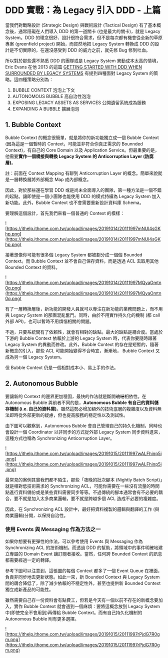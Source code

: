 # DDD 實戰：為 Legacy 引入 DDD - 上篇

當我們對戰略設計 (Strategic Design) 與戰術設計 (Tactical Design) 有了基本概念後，通常阻礙在人們導入 DDD 的第一道關卡 (也是最大的關卡)，就是 Legacy System。DDD 的理念很好、設計很符合需求，但不是每次都有機會從全新的草原專案 (greenfield project) 開始，而貿然地把 Legacy System 轉換成 DDD 的設計是不切實際的，在還沒感受到 DDD 的威力之前，就先修 Bug 修到吐血。

所以對於那些還不熟悉 DDD 的團隊或是 Legacy System 異動成本太高的情境， Eric Evans 在他 2013 的這篇 [GETTING STARTED WITH DDD WHEN SURROUNDED BY LEGACY SYSTEMS](https://bit.ly/2FZKT6I) 有提到四種面對 Legacy System 的策略。這四種策略分別為：

1. BUBBLE CONTEXT 泡泡上下文
2. AUTONOMOUS BUBBLE 高自治性泡泡
3. EXPOSING LEGACY ASSETS AS SERVICES 公開遺留系統成為服務
4. EXPANDING A BUBBLE 擴展泡泡

## 1. Bubble Context

Bubble Context 的概念很簡單，就是將你的新功能獨立成一個 Bubble Context (因為這是一個暫時的 Context，可能並非符合你真正需求的 Bounnded Context)，有自己的 Core Domain 以及 Application Service。但最重要的是，他需要**實作一個橋接與轉換 Legacy System 的 Anticorruption Layer (防腐層)**。

註：前面在 Context Mapping 有聊到 Anticorruption Layer 的概念。簡單來說就是一層轉換層將外部概念 Map 成內部概念。

因此，對於那些還在學習 DDD 或是尚未全面導入的團隊，第一種方法是一個不錯的起點。讓即使是一個小團隊也能使用 DDD 的模式持續為 Legacy System 加入新功能。此外，Bubble Context 也不會需要重新設計資料庫 Schema。

要理解這個設計，首先我們來看一個普通的 Context 的模樣：

![https://ithelp.ithome.com.tw/upload/images/20191014/20111997mNUI4sGKhp.png](https://ithelp.ithome.com.tw/upload/images/20191014/20111997mNUI4sGKhp.png)

接著想像你可能有很多個 Legacy System 都被劃分成一個個 Bounded Context。而 Bubble Context 並不會自己保存資料，而是透過 ACL 去取用其他 Bounded Context 的資料。

![https://ithelp.ithome.com.tw/upload/images/20191014/20111997MQyaOmtn0q.png](https://ithelp.ithome.com.tw/upload/images/20191014/20111997MQyaOmtn0q.png)

有了一層轉換層後，新功能的開發人員就可以專注在新功能的業務問題上，而不用與 Legacy System 的那團混亂奮鬥。同時，由於不用實作持久化的機制 (都 call 外部 API)，也可以暫時不用煩惱相關的問題。

不過，只要系統間有了依賴性，就會有相對的缺點。最大的缺點是耦合度。當處於下游的 Bubble Context 依賴於上游的 Legacy System 時，代表你要隨時跟著 Legacy System 的異動而修改。此外，Bubble Context 的存在是短暫的，隨著新概念的引入，那些 ACL 可能開始變得不合時宜，漸漸地， Bubble Context 又成為另一個 Legacy System。

但 Bubble Context 仍是一個相對成本小、易上手的作法。

## 2. Autonomous Bubble

要讓新的 Context 的邊界更加穩固，最快的作法就是斷開~~魂結~~相依性。在 Autonomous Bubble 與前者不同的是，**Autonomous Bubble 有自己的資料儲存機制 (i.e. 自己的資料庫)**。雖然這勢必增加額外的技術底層的複雜度以及資料無法即時從外部更新的疑慮，但也提高服務的穩定性以及測試性。

由下圖可以觀察到，Autonomous Bubble 會自己管理自己的持久化機制，同時也會設計一個 Coordinator 以非同步的方式從外部 Legacy System 同步資料進來，這種方式也稱為 Synchronizing Anticorruption Layer。

![https://ithelp.ithome.com.tw/upload/images/20191015/20111997wALFhinp5i.png](https://ithelp.ithome.com.tw/upload/images/20191015/20111997wALFhinp5i.png)

最常見的案例其實我們都不陌生，那些「夜晚的批次腳本 (Nightly Batch Script)」就是相對低技術需求的 Synchronizing ACL，可能你需要在一些沒有流量的時間點進行資料備份或是某些資料需要同步等等。不過傳統的腳本通常會有不必要的耦合，要不就是加入太多商業邏輯，要不就是跨越多個 ACL 造成不必要的複雜度。

因此，在 Synchronizing ACL 設計中，最好把資料複製的邏輯與翻譯的工作 (與商業邏輯)分開，以保持自治性。

### 使用 Events 與 Messaging 作為方法之一

如果你想要有更彈性的作法，可以參考使用 Events 與 Messaging 作為 Synchronizing ACL 的技術機制。而透過 DDD 的幫助，將領域中的事件明確地建立專屬的 Domain Event 讓訂閱者接收。當然，任何跨 Bounded Context 的訊息都需要經過一定的轉譯。

參考下圖可以注意到，這張圖的每個 Context 都多了一個 Event Queue 在裡面，負責非同步地去更新狀態。如此一來，新 Bounded Context 與 Legacy System 間的耦合降低了，除了減少依賴的不穩定性外，甚至也提供新 Bounded Context 獨立成新產品的可能性。

雖然需要自己存一份資料會有點費工，但若是今天有一個以前不存在的新概念要加入，實作 Bubble Context 就會遇到一個麻煩：要將這概念放到 Legacy System 中(即使完全不會用到)再傳給 Bubble Context。而有自己持久化機制的 Autonomous Bubble 則有更多選擇。

![https://ithelp.ithome.com.tw/upload/images/20191015/20111997rPjdG7R0gm.png](https://ithelp.ithome.com.tw/upload/images/20191015/20111997rPjdG7R0gm.png)
